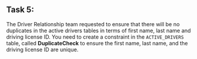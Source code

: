 ## Task 5:

The Driver Relationship team requested to ensure that there will be no duplicates in the active drivers tables in terms of first name, last name and driving license ID. You need to create a constraint in the `ACTIVE_DRIVERS` table, called **DuplicateCheck** to ensure the first name, last name, and the driving license ID are unique.
